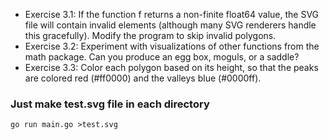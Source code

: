 - Exercise 3.1: If the function f returns a non-finite float64 value, the SVG file will contain invalid <polygon> elements (although many SVG renderers handle this gracefully). Modify the program to skip invalid polygons.
- Exercise 3.2: Experiment with visualizations of other functions from the math package. Can you produce an egg box, moguls, or a saddle?
- Exercise 3.3: Color each polygon based on its height, so that the peaks are colored red (#ff0000) and the valleys blue (#0000ff).

### Just make test.svg file in each directory
```cassandraql
go run main.go >test.svg
```